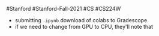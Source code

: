 #Stanford #Stanford-Fall-2021 #CS #CS224W 
- submitting `.ipynb` download of colabs to Gradescope
- if we need to change from GPU to CPU, they'll note that